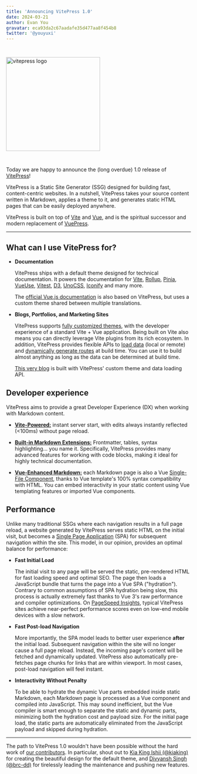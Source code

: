 ```yaml
---
title: 'Announcing VitePress 1.0'
date: 2024-03-21
author: Evan You
gravatar: eca93da2c67aadafe35d477aa8f454b8
twitter: '@youyuxi'
---
```


<img src="https://vitepress.dev/vitepress-logo-large.webp" alt="vitepress logo"  style="width:256px; margin:2em auto;">

Today we are happy to announce the (long overdue) 1.0 release of [VitePress](https://vitepress.dev/)!

VitePress is a Static Site Generator (SSG) designed for building fast, content-centric websites. In a nutshell, VitePress takes your source content written in Markdown, applies a theme to it, and generates static HTML pages that can be easily deployed anywhere.

VitePress is built on top of [Vite](https://vitejs.dev/) and [Vue](https://vuejs.org/), and is the spiritual successor and modern replacement of [VuePress](https://vuepress.vuejs.org).

---

## What can I use VitePress for?

- **Documentation**

  VitePress ships with a default theme designed for technical documentation. It powers the documentation for [Vite](https://vitejs.dev/), [Rollup](https://rollupjs.org/), [Pinia](https://pinia.vuejs.org/), [VueUse](https://vueuse.org/), [Vitest](https://vitest.dev/), [D3](https://d3js.org/), [UnoCSS](https://unocss.dev/), [Iconify](https://iconify.design/) and many more.

  The [official Vue.js documentation](https://vuejs.org/) is also based on VitePress, but uses a custom theme shared between multiple translations.

- **Blogs, Portfolios, and Marketing Sites**

  VitePress supports [fully customized themes](https://vitepress.dev/guide/custom-theme), with the developer experience of a standard Vite + Vue application. Being built on Vite also means you can directly leverage Vite plugins from its rich ecosystem. In addition, VitePress provides flexible APIs to [load data](https://vitepress.dev/guide/data-loading) (local or remote) and [dynamically generate routes](https://vitepress.dev/guide/routing#dynamic-routes) at build time. You can use it to build almost anything as long as the data can be determined at build time.

  [This very blog](https://github.com/vuejs/blog) is built with VitePress' custom theme and data loading API.

## Developer experience

VitePress aims to provide a great Developer Experience (DX) when working with Markdown content.

- **[Vite-Powered:](https://vitejs.dev/)** instant server start, with edits always instantly reflected (<100ms) without page reload.

- **[Built-in Markdown Extensions:](https://vitepress.dev/guide/markdown)** Frontmatter, tables, syntax highlighting... you name it. Specifically, VitePress provides many advanced features for working with code blocks, making it ideal for highly technical documentation.

- **[Vue-Enhanced Markdown:](https://vitepress.dev/guide/using-vue)** each Markdown page is also a Vue [Single-File Component](https://vuejs.org/guide/scaling-up/sfc.html), thanks to Vue template's 100% syntax compatibility with HTML. You can embed interactivity in your static content using Vue templating features or imported Vue components.

## Performance

Unlike many traditional SSGs where each navigation results in a full page reload, a website generated by VitePress serves static HTML on the initial visit, but becomes a [Single Page Application](https://en.wikipedia.org/wiki/Single-page_application) (SPA) for subsequent navigation within the site. This model, in our opinion, provides an optimal balance for performance:

- **Fast Initial Load**

  The initial visit to any page will be served the static, pre-rendered HTML for fast loading speed and optimal SEO. The page then loads a JavaScript bundle that turns the page into a Vue SPA ("hydration"). Contrary to common assumptions of SPA hydration being slow, this process is actually extremely fast thanks to Vue 3's raw performance and compiler optimizations. On [PageSpeed Insights](https://pagespeed.web.dev/report?url=https%3A%2F%2Fvitepress.dev%2F), typical VitePress sites achieve near-perfect performance scores even on low-end mobile devices with a slow network.

- **Fast Post-load Navigation**

  More importantly, the SPA model leads to better user experience **after** the initial load. Subsequent navigation within the site will no longer cause a full page reload. Instead, the incoming page's content will be fetched and dynamically updated. VitePress also automatically pre-fetches page chunks for links that are within viewport. In most cases, post-load navigation will feel instant.

- **Interactivity Without Penalty**

  To be able to hydrate the dynamic Vue parts embedded inside static Markdown, each Markdown page is processed as a Vue component and compiled into JavaScript. This may sound inefficient, but the Vue compiler is smart enough to separate the static and dynamic parts, minimizing both the hydration cost and payload size. For the initial page load, the static parts are automatically eliminated from the JavaScript payload and skipped during hydration.

---

The path to VitePress 1.0 wouldn't have been possible without the hard work of [our contributors](https://github.com/vuejs/vitepress/graphs/contributors). In particular, shout out to [Kia King Ishii (@kiaking)](https://github.com/kiaking) for creating the beautiful design for the default theme, and [Divyansh Singh (@brc-dd)](https://github.com/brc-dd) for tirelessly leading the maintenance and pushing new features.
